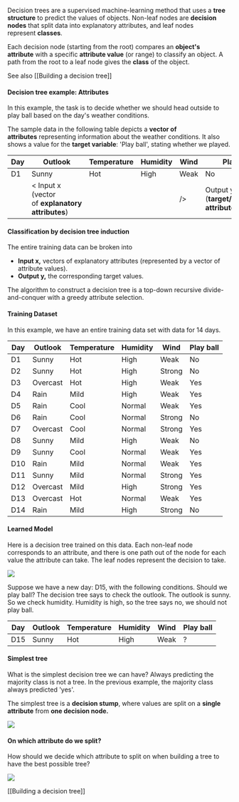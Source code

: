 Decision trees are a supervised machine-learning method that uses a **tree structure** to predict the values of objects. Non-leaf nodes are **decision nodes** that split data into explanatory attributes, and leaf nodes represent **classes**. 

Each decision node (starting from the root) compares an **object's attribute** with a specific **attribute value** (or range) to classify an object. A path from the root to a leaf node gives the **class** of the object.

See also [[Building a decision tree]]

#### Decision tree example: Attributes

In this example, the task is to decide whether we should head outside to play ball based on the day's weather conditions. 

The sample data in the following table depicts a **vector of attributes** representing information about the weather conditions. It also shows a value for the **target variable**: 'Play ball', stating whether we played.


| Day | Outlook                                          | Temperature | Humidity | Wind | Play ball                                 |
| --- | ------------------------------------------------ | ----------- | -------- | ---- | ----------------------------------------- |
| D1  | Sunny                                            | Hot         | High     | Weak | No                                        |
|     | < Input x (vector of **explanatory attributes**) |             |          | />   | Output y (**target/dependent attribute**) |

#### Classification by decision tree induction

The entire training data can be broken into 

- **Input x,** vectors of explanatory attributes (represented by a vector of attribute values).
- **Output y,** the corresponding target values. 

The algorithm to construct a decision tree is a top-down recursive divide-and-conquer with a greedy attribute selection.

#### Training Dataset

In this example, we have an entire training data set with data for 14 days.

| Day | Outlook  | Temperature | Humidity | Wind   | Play ball |
| --- | -------- | ----------- | -------- | ------ | --------- |
| D1  | Sunny    | Hot         | High     | Weak   | No        |
| D2  | Sunny    | Hot         | High     | Strong | No        |
| D3  | Overcast | Hot         | High     | Weak   | Yes       |
| D4  | Rain     | Mild        | High     | Weak   | Yes       |
| D5  | Rain     | Cool        | Normal   | Weak   | Yes       |
| D6  | Rain     | Cool        | Normal   | Strong | No        |
| D7  | Overcast | Cool        | Normal   | Strong | Yes       |
| D8  | Sunny    | Mild        | High     | Weak   | No        |
| D9  | Sunny    | Cool        | Normal   | Weak   | Yes       |
| D10 | Rain     | Mild        | Normal   | Weak   | Yes       |
| D11 | Sunny    | Mild        | Normal   | Strong | Yes       |
| D12 | Overcast | Mild        | High     | Strong | Yes       |
| D13 | Overcast | Hot         | Normal   | Weak   | Yes       |
| D14 | Rain     | Mild        | High     | Strong | No        |
#### Learned Model

Here is a decision tree trained on this data. Each non-leaf node corresponds to an attribute, and there is one path out of the node for each value the attribute can take. The leaf nodes represent the decision to take.

![](../../../../meri-public/garden/3632595ae0dad7e4d05cf63ec8724e70.png)

Suppose we have a new day: D15, with the following conditions. Should we play ball? The decision tree says to check the outlook. The outlook is sunny. So we check humidity. Humidity is high, so the tree says no, we should not play ball.

| Day | Outlook | Temperature | Humidity | Wind | Play ball |
| --- | ------- | ----------- | -------- | ---- | --------- |
| D15 | Sunny   | Hot         | High     | Weak | ?         |
#### Simplest tree

What is the simplest decision tree we can have? Always predicting the majority class is not a tree. In the previous example, the majority class always predicted 'yes'.

The simplest tree is a **decision stump**, where values are split on a **single attribute** from **one decision node.**

![](../../../../meri-public/garden/c9110adfe70cb929fd8127b17822e654.png)

#### On which attribute do we split?

How should we decide which attribute to split on when building a tree to have the best possible tree?

![](../../../../meri-public/garden/30bb03c0699da5b333a1e3dd611fd1fb.png)

[[Building a decision tree]]